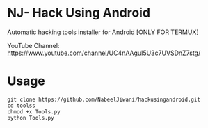 # NJ- Hack Using Android

Automatic hacking tools installer for Android [ONLY FOR TERMUX]


YouTube Channel: https://www.youtube.com/channel/UC4nAAguI5U3c7UVSDnZ7stg/


# Usage
```
git clone https://github.com/NabeelJiwani/hackusingandroid.git
cd toolss
chmod +x Tools.py
python Tools.py
```


